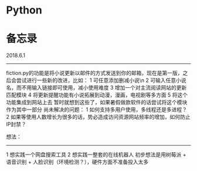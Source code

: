 # Python
备忘录
========================
2018.6.1
_____________________________
fiction.py的功能是将小说更新以邮件的方式发送到你的邮箱，现在是第一版，之后会尝试进行一些新的改进，比如：
1 可任意添加删减小说\n
2 可输入任意小说名，而不用输入链接即可使用，减小使用难度
3 增加一个对主流阅读网站的更新匹配模块
4 将更新提醒功能有小说拓展到动漫，漫画，电视剧等多方面
5 将这个功能集成到网站上去
暂时就想到这些了，如果暑假做款软件的话尝试将这个模块作为其中一部分
尚未解决的问题：
1 如何支持多用户使用，多线程还是多进程？
2 如果等使用人数增长为很多的话，势必造成访问资源网站频率的增加，如何防止IP封禁？

想法：
_____________________________________
1 想实践一个网盘搜索工具
2 想实践一整套的在线机器人
 初步想法是用树莓派 + 语音识别 + 人脸识别（环境检测？），硬件方面不准备投入太多
